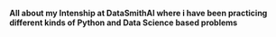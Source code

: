 <b> All about my Intenship at DataSmithAI where i have been practicing different kinds of Python and Data Science based problems </b>
